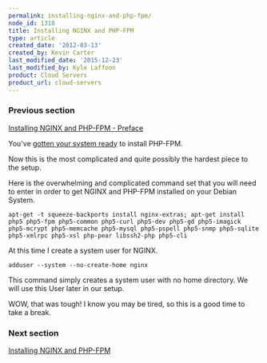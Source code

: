 ```yaml
---
permalink: installing-nginx-and-php-fpm/
node_id: 1318
title: Installing NGINX and PHP-FPM
type: article
created_date: '2012-03-13'
created_by: Kevin Carter
last_modified_date: '2015-12-23'
last_modified_by: Kyle Laffoon
product: Cloud Servers
product_url: cloud-servers
---
```


### Previous section

[Installing NGINX and PHP-FPM - Preface](/how-to/installing-nginx-and-php-fpm-preface)

You've [gotten your system ready](/how-to/installing-nginx-and-php-fpm-the-fun-begins)
to install PHP-FPM.

Now this is the most complicated and quite possibly the hardest piece to
the setup.

Here is the overwhelming and complicated command set that you will need
to enter in order to get NGINX and PHP-FPM installed on your Debian
System.

```
apt-get -t squeeze-backports install nginx-extras; apt-get install php5 php5-fpm php5-common php5-curl php5-dev php5-gd php5-imagick php5-mcrypt php5-memcache php5-mysql php5-pspell php5-snmp php5-sqlite php5-xmlrpc php5-xsl php-pear libssh2-php php5-cli
```

At this time I create a system user for NGINX.

```
adduser --system --no-create-home nginx
```

This command simply creates a system user with no home directory. We
will use this User later in our setup.

WOW, that was tough! I know you may be tired, so this is a good time to
take a break.

### Next section

[Installing NGINX and PHP-FPM](/how-to/installing-nginx-and-php-fpm)
